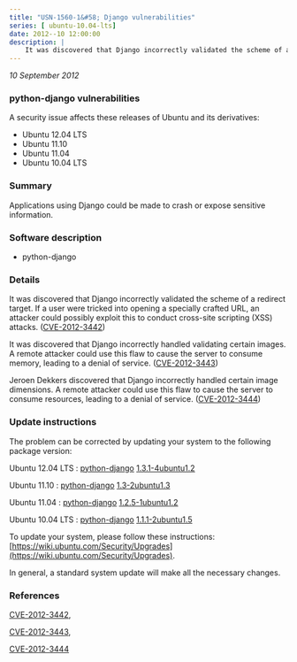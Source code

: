 ```yaml
---
title: "USN-1560-1&#58; Django vulnerabilities"
series: [ ubuntu-10.04-lts]
date: 2012--10 12:00:00
description: |
    It was discovered that Django incorrectly validated the scheme of a redirect target. If a user were tricked into opening a specially crafted URL, an attacker could possibly exploit this to conduct cross-site scripting (XSS) attacks. ([CVE-2012-3442](http://people.ubuntu.com/~ubuntu-security/cve/CVE-2012-3442))
--- 
```

 
 

*10 September 2012*

### python-django vulnerabilities

A security issue affects these releases of Ubuntu and its derivatives:

* Ubuntu 12.04 LTS
* Ubuntu 11.10
* Ubuntu 11.04
* Ubuntu 10.04 LTS

### Summary

Applications using Django could be made to crash or expose sensitive information.

### Software description

* python-django 

### Details

It was discovered that Django incorrectly validated the scheme of a redirect target. If a user were tricked into opening a specially crafted URL, an attacker could possibly exploit this to conduct cross-site scripting (XSS) attacks. ([CVE-2012-3442](http://people.ubuntu.com/~ubuntu-security/cve/CVE-2012-3442))

It was discovered that Django incorrectly handled validating certain images. A remote attacker could use this flaw to cause the server to consume memory, leading to a denial of service. ([CVE-2012-3443](http://people.ubuntu.com/~ubuntu-security/cve/CVE-2012-3443))

Jeroen Dekkers discovered that Django incorrectly handled certain image dimensions. A remote attacker could use this flaw to cause the server to consume resources, leading to a denial of service. ([CVE-2012-3444](http://people.ubuntu.com/~ubuntu-security/cve/CVE-2012-3444)) 

### Update instructions

The problem can be corrected by updating your system to the following package version:

Ubuntu 12.04 LTS
 : [python-django](https://launchpad.net/ubuntu/+source/python-django) <span> [1.3.1-4ubuntu1.2](https://launchpad.net/ubuntu/+source/python-django/1.3.1-4ubuntu1.2) </span> 

Ubuntu 11.10
 : [python-django](https://launchpad.net/ubuntu/+source/python-django) <span> [1.3-2ubuntu1.3](https://launchpad.net/ubuntu/+source/python-django/1.3-2ubuntu1.3) </span> 

Ubuntu 11.04
 : [python-django](https://launchpad.net/ubuntu/+source/python-django) <span> [1.2.5-1ubuntu1.2](https://launchpad.net/ubuntu/+source/python-django/1.2.5-1ubuntu1.2) </span> 

Ubuntu 10.04 LTS
 : [python-django](https://launchpad.net/ubuntu/+source/python-django) <span> [1.1.1-2ubuntu1.5](https://launchpad.net/ubuntu/+source/python-django/1.1.1-2ubuntu1.5) </span> 

To update your system, please follow these instructions: [https://wiki.ubuntu.com/Security/Upgrades](https://wiki.ubuntu.com/Security/Upgrades).

In general, a standard system update will make all the necessary changes. 

### References

 
 [CVE-2012-3442](http://people.ubuntu.com/~ubuntu-security/cve/CVE-2012-3442), 

 [CVE-2012-3443](http://people.ubuntu.com/~ubuntu-security/cve/CVE-2012-3443), 

 [CVE-2012-3444](http://people.ubuntu.com/~ubuntu-security/cve/CVE-2012-3444)
 

